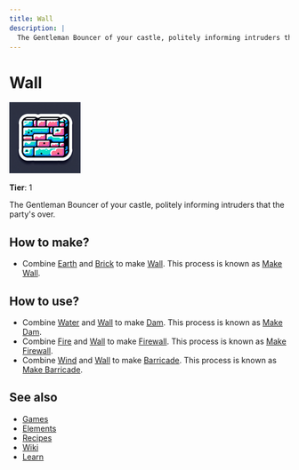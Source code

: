 ```yaml
---
title: Wall
description: |
  The Gentleman Bouncer of your castle, politely informing intruders that the party's over.
---
```

# Wall

![](../images/item.wall.png)

**Tier**: 1

The Gentleman Bouncer of your castle, politely informing intruders that the party's over.

## How to make?

* Combine [Earth](/wiki/elements/earth) and [Brick](/wiki/elements/brick) to make [Wall](/wiki/elements/wall). This process is known as [Make Wall](/wiki/recipes/make-wall).

## How to use?

* Combine [Water](/wiki/elements/water) and [Wall](/wiki/elements/wall) to make [Dam](/wiki/elements/dam). This process is known as [Make Dam](/wiki/recipes/make-dam).
* Combine [Fire](/wiki/elements/fire) and [Wall](/wiki/elements/wall) to make [Firewall](/wiki/elements/firewall). This process is known as [Make Firewall](/wiki/recipes/make-firewall).
* Combine [Wind](/wiki/elements/wind) and [Wall](/wiki/elements/wall) to make [Barricade](/wiki/elements/barricade). This process is known as [Make Barricade](/wiki/recipes/make-barricade).

## See also

* [Games](/wiki/games)
* [Elements](/wiki/elements)
* [Recipes](/wiki/recipes)
* [Wiki](/wiki/index)
* [Learn](/learn/index)